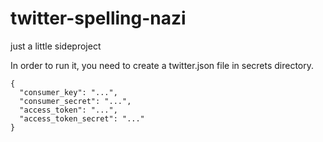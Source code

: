 # twitter-spelling-nazi
just a little sideproject

In order to run it, you need to create a twitter.json file in secrets directory.
```
{
  "consumer_key": "...",
  "consumer_secret": "...",
  "access_token": "...",
  "access_token_secret": "..."
}
```